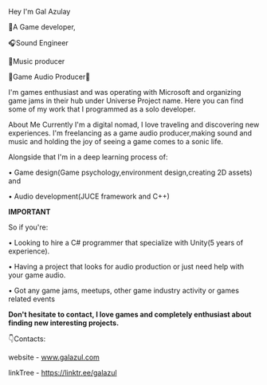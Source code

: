 Hey I'm Gal Azulay

🧩A Game developer, 

🎧Sound Engineer 

🎹Music producer 

🧩Game Audio Producer🎹

I'm games enthusiast and was operating with Microsoft and organizing game jams in their hub under Universe Project name.
Here you can find some of my work that I programmed as a solo developer.

About Me
Currently I'm a digital nomad, I love traveling and discovering new experiences.
I'm freelancing as a game audio producer,making sound and music and holding the joy of seeing a game comes to a sonic life.

Alongside that I'm in a deep learning process of:

• Game design(Game psychology,environment design,creating 2D assets) and 

• Audio development(JUCE framework and C++)

**IMPORTANT** 

So if you're:

• Looking to hire a C# programmer that specialize with Unity(5 years of experience).

• Having a project that looks for audio production or just need help with your game audio.

• Got any game jams, meetups, other game industry activity or games related events

**Don't hesitate to contact, I love games and completely enthusiast about finding new interesting projects.**

👇Contacts:

website - www.galazul.com

linkTree - https://linktr.ee/galazul

